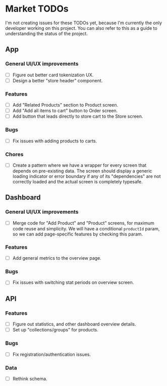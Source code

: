 # Market TODOs

I'm not creating issues for these TODOs yet, because I'm currently the only developer working on this project. You can also refer to this as a guide to understanding the status of the project.

## App

### General UI/UX improvements

- [ ] Figure out better card tokenization UX.
- [ ] Design a better "store header" component.

### Features

- [ ] Add "Related Products" section to Product screen.
- [ ] Add "Add all items to cart" button to Order screen.
- [ ] Add button that leads directly to store cart to the Store screen.

### Bugs

- [ ] Fix issues with adding products to carts.

### Chores

- [ ] Create a pattern where we have a wrapper for every screen that depends on pre-existing data. The screen should display a generic loading indicator or error boundary if any of its "dependencies" are not correctly loaded and the actual screen is completely typesafe.

## Dashboard

### General UI/UX improvements

- [ ] Merge code for "Add Product" and "Product" screens, for maximum code reuse and simplicity. We will have a conditional `productId` param, so we can add page-specific features by checking this param.

### Features

- [ ] Add general metrics to the overview page.

### Bugs

- [ ] Fix issues with switching stat periods on overview screen.

## API

### Features

- [ ] Figure out statistics, and other dashboard overview details.
- [ ] Set up "collections/groups" for products.

### Bugs

- [ ] Fix registration/authentication issues.

### Data

- [ ] Rethink schema.
